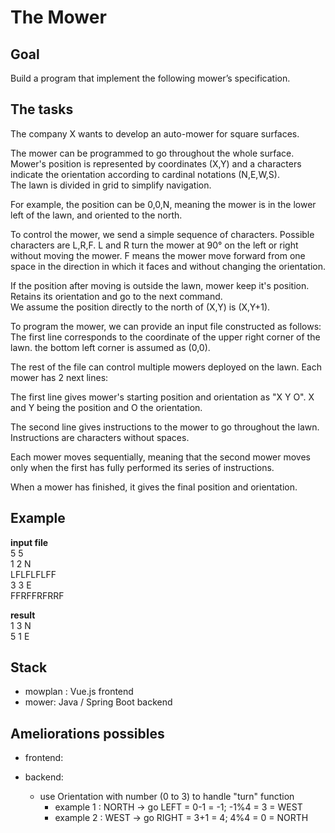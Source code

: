 # The Mower

## Goal
Build a program that implement the following mower’s specification.

## The tasks
The company X wants to develop an auto-mower for square surfaces.

The mower can be programmed to go throughout the whole surface. Mower's position is
represented by coordinates (X,Y) and a characters indicate the orientation according to cardinal notations
(N,E,W,S).<br/>
The lawn is divided in grid to simplify navigation.

For example, the position can be 0,0,N, meaning the mower is in the lower left of the lawn, and oriented to
the north.

To control the mower, we send a simple sequence of characters. Possible characters are
L,R,F. L and R turn the mower at 90° on the left or right without moving the mower. F means the mower
move forward from one space in the direction in which it faces and without changing the orientation.

If the position after moving is outside the lawn, mower keep it's position. Retains its orientation and go to
the next command.<br/>
We assume the position directly to the north of (X,Y) is (X,Y+1).

To program the mower, we can provide an input file constructed as follows:<br/>
The first line corresponds to the coordinate of the upper right corner of the lawn. the bottom left corner is
assumed as (0,0).

The rest of the file can control multiple mowers deployed on the lawn. Each mower has 2 next lines:

The first line gives mower's starting position and orientation as "X Y O". X and Y being the
position and O the orientation.

The second line gives instructions to the mower to go throughout the lawn. Instructions are
characters without spaces.

Each mower moves sequentially, meaning that the second mower moves only when the first has fully
performed its series of instructions.

When a mower has finished, it gives the final position and orientation.

## Example
**input file**<br/>
5 5<br/>
1 2 N<br/>
LFLFLFLFF<br/>
3 3 E<br/>
FFRFFRFRRF

**result**<br/>
1 3 N<br/>
5 1 E

## Stack 
- mowplan : Vue.js frontend
- mower: Java / Spring Boot backend

## Ameliorations possibles
- frontend:

- backend:
  - use Orientation with number (0 to 3) to handle "turn" function
    - example 1 : NORTH -> go LEFT = 0-1 = -1; -1%4 = 3 = WEST
	- example 2 : WEST -> go RIGHT = 3+1 = 4; 4%4 = 0 = NORTH
